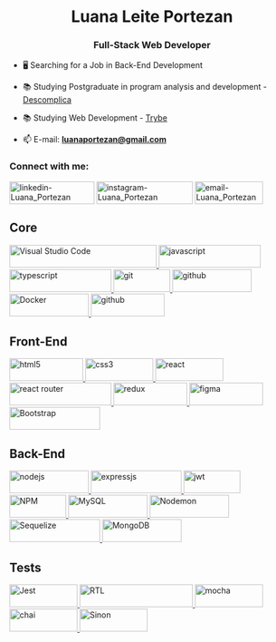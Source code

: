 <h1 align="center">Luana Leite Portezan</h1>
<h3 align="center">Full-Stack Web Developer</h3>

- 🖥️ Searching for a Job in Back-End Development
 
- 📚 Studying Postgraduate in program analysis and development - [Descomplica](https://descomplica.com.br/pos-graduacao/)

- 📚 Studying Web Development - [Trybe](www.trybe.com.br)
 
- 📫 E-mail: **luanaportezan@gmail.com**

<h3 align="left">Connect with me:</h3>
<p align="left">
<a href="https://www.linkedin.com/in/luanaportezan/" target="blank"><img align="center" src="https://img.shields.io/badge/LinkedIn-0077B5?style=for-the-badge&logo=linkedin&logoColor=white" alt="linkedin-Luana_Portezan" height="40" width="150" /></a>
</

<a href="https://www.instagram.com/luanaportezan/" target="blank"><img align="center" src="https://img.shields.io/badge/Instagram-%23E4405F.svg?style=for-the-badge&logo=Instagram&logoColor=white" alt="instagram-Luana_Portezan" height="40" width="170" /></a>
<a href="luanaportezan@gmail.com" target="blank"><img align="center" src="https://img.shields.io/badge/Gmail-D14836?style=for-the-badge&logo=gmail&logoColor=white"
 alt="email-Luana_Portezan" height="40" width="120" /></a>

</p>

 ## Core
<p align="left">
<!-- Visual Studio Code -->
<a href="https://code.visualstudio.com/" target="_blank" rel="noreferrer"> <img src="https://img.shields.io/badge/Visual%20Studio%20Code-0078d7.svg?style=for-the-badge&logo=visual-studio-code&logoColor=white" alt="Visual Studio Code" width="260" height="40"/> </a>
 </
 <!-- JavaScript -->
<a href="https://developer.mozilla.org/en-US/docs/Web/JavaScript" target="_blank" rel="noreferrer"> <img src="https://img.shields.io/badge/javascript-%23323330.svg?style=for-the-badge&logo=javascript&logoColor=%23F7DF1E" alt="javascript" width="180" height="40"/> </a>
 </
<!-- TypeScript -->
<a href="https://www.typescriptlang.org/" target="_blank" rel="noreferrer"> <img src="https://img.shields.io/badge/typescript-%23007ACC.svg?style=for-the-badge&logo=typescript&logoColor=white" alt="typescript" width="180" height="40"/> </a>
</
<!-- Git -->
<a href="https://git-scm.com/" target="_blank" rel="noreferrer"> <img src="https://img.shields.io/badge/GIT-E44C30?style=for-the-badge&logo=git&logoColor=white" alt="git" width="100" height="40"/> </a>
</
 <!-- GitHub -->
 <a href="https://developer.mozilla.org/en-US/docs/Learn/Tools_and_testing/GitHub" target="_blank" rel="noreferrer"> <img src="https://img.shields.io/badge/GitHub-100000?style=for-the-badge&logo=github&logoColor=white" alt="github" width="140" height="40"/> </a>
</
<!-- Docker -->
<a href="https://www.docker.com/company/" target="_blank" rel="noreferrer"> <img src="https://img.shields.io/badge/docker-%230db7ed.svg?style=for-the-badge&logo=docker&logoColor=white" alt="Docker" width="140" height="40"/> </a>
 <!-- GESlint -->
 <a href="https://eslint.org/" target="_blank" rel="noreferrer"> <img src="https://img.shields.io/badge/ESLint-4B3263?style=for-the-badge&logo=eslint&logoColor=white" alt="github" width="130" height="40"/> </a>
</
</p>

 ## Front-End
<p align="left">
<!-- HTML5 -->
<a href="https://developer.mozilla.org/en-US/docs/Glossary/HTML5" target="_blank" rel="noreferrer"> <img src="https://img.shields.io/badge/html5-%23E34F26.svg?style=for-the-badge&logo=html5&logoColor=white" alt="html5" width="130" height="40"/> </a>
</
<!-- CSS3 -->
<a href="https://developer.mozilla.org/pt-BR/docs/Web/CSS" target="_blank" rel="noreferrer"> <img src="https://img.shields.io/badge/css3-%231572B6.svg?style=for-the-badge&logo=css3&logoColor=white" alt="css3" width="120" height="40"/> </a>
</
<!-- React -->
<a href="https://reactjs.org/" target="_blank" rel="noreferrer"> <img src="https://img.shields.io/badge/React-20232A?style=for-the-badge&logo=react&logoColor=61DAFB" alt="react" width="120" height="40"/> </a>
</
<!-- ReactRouter -->
<a href="https://reactjs.org/" target="_blank" rel="noreferrer"> <img src="https://img.shields.io/badge/React_Router-CA4245?style=for-the-badge&logo=react-router&logoColor=white" alt="react router" width="180" height="40"/> </a>
</
<!-- Redux -->
<a href="https://redux.js.org/" target="_blank" rel="noreferrer"> <img src="https://img.shields.io/badge/redux-%23593d88.svg?style=for-the-badge&logo=redux&logoColor=white" alt="redux" width="130" height="40"/> </a>
</
<!-- Figma -->
<a href="https://www.figma.com/" target="_blank" rel="noreferrer"> <img src="https://img.shields.io/badge/figma-%23F24E1E.svg?style=for-the-badge&logo=figma&logoColor=white" alt="figma" width="130" height="40"/> </a>
<!-- Bootstrap -->
<a href="https://getbootstrap.com/" target="_blank" rel="noreferrer"> <img src="https://img.shields.io/badge/bootstrap-%23563D7C.svg?style=for-the-badge&logo=bootstrap&logoColor=white" alt="Bootstrap" width="160" height="40"/> </a>
</
</p>

 ## Back-End
<p align="left">
<!-- NodeJS -->
<a href="https://nodejs.org/en" target="_blank" rel="noreferrer"> <img src="https://img.shields.io/badge/node.js-6DA55F?style=for-the-badge&logo=node.js&logoColor=white" alt="nodejs" width="140" height="40"/> </a>
</
<!-- ExpressJS -->
<a href="https://expressjs.com/pt-br/" target="_blank" rel="noreferrer"> <img src="https://img.shields.io/badge/express.js-%23404d59.svg?style=for-the-badge&logo=express&logoColor=%2361DAFB" alt="expressjs" width="160" height="40"/> </a>
</
<!-- JWT -->
<a href="https://jwt.io/" target="_blank" rel="noreferrer"> <img src="https://img.shields.io/badge/JWT-black?style=for-the-badge&logo=JSON%20web%20tokens" alt="jwt" width="100" height="40"/> </a>
</
<!-- NPM -->
<a href="https://www.npmjs.com/" target="_blank" rel="noreferrer"> <img src="https://img.shields.io/badge/NPM-%23CB3837.svg?style=for-the-badge&logo=npm&logoColor=white" alt="NPM" width="100" height="40"/> </a>
</
<!-- MySQL -->
<a href="https://www.mysql.com/" target="_blank" rel="noreferrer"> <img src="https://img.shields.io/badge/mysql-%2300f.svg?style=for-the-badge&logo=mysql&logoColor=white" alt="MySQL" width="140" height="40"/> </a>
</
<!-- Nodemon -->
<a href="https://www.mysql.com/" target="_blank" rel="noreferrer"> <img src="https://img.shields.io/badge/NODEMON-%23323330.svg?style=for-the-badge&logo=nodemon&logoColor=%BBDEAD" alt="Nodemon" width="140" height="40"/> </a>
</
<!-- Sequelize -->
<a href="https://sequelize.org/" target="_blank" rel="noreferrer"> <img src="https://img.shields.io/badge/Sequelize-52B0E7?style=for-the-badge&logo=Sequelize&logoColor=white" alt="Sequelize" width="160" height="40"/> </a>
</
<!-- MongoDB -->
<a href="https://www.mongodb.com/" target="_blank" rel="noreferrer"> <img src="https://img.shields.io/badge/MongoDB-%234ea94b.svg?style=for-the-badge&logo=mongodb&logoColor=white" alt="MongoDB" width="140" height="40"/> </a>
</p>

 ## Tests
<p align="left">
<!-- Jest -->
<a href="https://jestjs.io/" target="_blank" rel="noreferrer"> <img src="https://img.shields.io/badge/-jest-%23C21325?style=for-the-badge&logo=jest&logoColor=white" alt="Jest" width="120" height="40"/> </a>
</
<!-- RTL -->
<a href="https://testing-library.com/" target="_blank" rel="noreferrer"> <img src="https://img.shields.io/badge/testing%20library-323330?style=for-the-badge&logo=testing-library&logoColor=red" alt="RTL" width="200" height="40"/> </a>
</
<!-- Mocha -->
<a href="https://mochajs.org/" target="_blank" rel="noreferrer"> <img src="https://img.shields.io/badge/-mocha-%238D6748?style=for-the-badge&logo=mocha&logoColor=white" alt="mocha" width="120" height="40"/> </a>
</
<!-- Chai -->
<a href="https://www.chaijs.com/" target="_blank" rel="noreferrer"> <img src="https://camo.githubusercontent.com/3c6e596d244ccb5b491bad3c050bb238eace57fc78243db4e48a3b7e21dc7aa7/68747470733a2f2f696d672e736869656c64732e696f2f62616467652f636861692d4133303730313f7374796c653d666f722d7468652d6261646765266c6f676f3d63686169266c6f676f436f6c6f723d7768697465" alt="chai" width="120" height="40"/> </a>
</
<!-- Sinon -->
<a href="https://sinonjs.org/" target="_blank" rel="noreferrer"> <img src="https://img.shields.io/badge/sinon.js-323330?style=for-the-badge&logo=sinon" alt="Sinon" width="120" height="40"/> </a>
</p>

